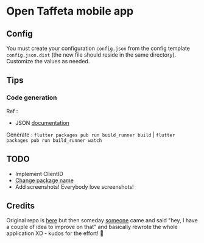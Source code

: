 # Open Taffeta mobile app

## Config
You must create your configuration `config.json` from the config template `config.json.dist` (the new file should reside in the same directory). Customize the values as needed.

## Tips

### Code generation
Ref :
- JSON [documentation](https://flutter.io/json/)

Generate : `flutter packages pub run build_runner build` | `flutter packages pub run build_runner watch`

## TODO

- Implement ClientID
- [Change package name](https://stackoverflow.com/questions/51534616/how-to-change-package-name-in-flutter)
- Add screenshots! Everybody love screenshots!

## Credits

Original repo is [here](https://gitlab.com/apiraino/flutter_door_buzzer) but then someday [someone](https://github.com/axellebot) came and said "hey, I have a couple of idea to improve on that" and basically rewrote the whole application XD - kudos for the effort! 🙏
